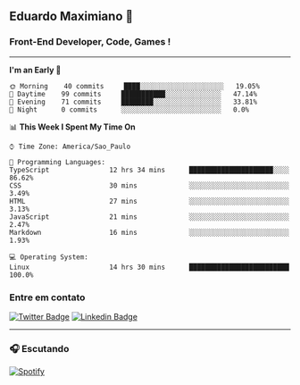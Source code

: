 ## Eduardo Maximiano 👋

### Front-End Developer, Code, Games !

---

<!--START_SECTION:waka-->
**I'm an Early 🐤** 

```text
🌞 Morning    40 commits     ████░░░░░░░░░░░░░░░░░░░░░   19.05% 
🌆 Daytime    99 commits     ███████████░░░░░░░░░░░░░░   47.14% 
🌃 Evening    71 commits     ████████░░░░░░░░░░░░░░░░░   33.81% 
🌙 Night      0 commits      ░░░░░░░░░░░░░░░░░░░░░░░░░   0.0%

```


📊 **This Week I Spent My Time On** 

```text
⌚︎ Time Zone: America/Sao_Paulo

💬 Programming Languages: 
TypeScript               12 hrs 34 mins      █████████████████████░░░░   86.62% 
CSS                      30 mins             ░░░░░░░░░░░░░░░░░░░░░░░░░   3.49% 
HTML                     27 mins             ░░░░░░░░░░░░░░░░░░░░░░░░░   3.13% 
JavaScript               21 mins             ░░░░░░░░░░░░░░░░░░░░░░░░░   2.47% 
Markdown                 16 mins             ░░░░░░░░░░░░░░░░░░░░░░░░░   1.93%

💻 Operating System: 
Linux                    14 hrs 30 mins      █████████████████████████   100.0%

```


<!--END_SECTION:waka-->

### Entre em contato

[![Twitter Badge](https://img.shields.io/badge/-@edmaxi-1ca0f1?style=flat-square&labelColor=1ca0f1&logo=twitter&logoColor=white&link=https://twitter.com/edmaxi)](https://twitter.com/edmaxi)
[![Linkedin Badge](https://img.shields.io/badge/-Eduardo_Maximiano-0077B5?style=flat-square&logo=Linkedin&logoColor=white&link=https://www.linkedin.com/in/maximiano-eduardo)](https://www.linkedin.com/in/maximiano-eduardo)

---

### 🎧 Escutando
[![Spotify](https://novatorem-sandy.vercel.app/api/spotify)](https://open.spotify.com/user/comgigo)
